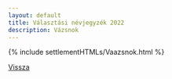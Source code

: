```yaml
---
layout: default
title: Választási névjegyzék 2022
description: Vázsnok
---
```


{% include settlementHTMLs/Vaazsnok.html %}

[Vissza](./)